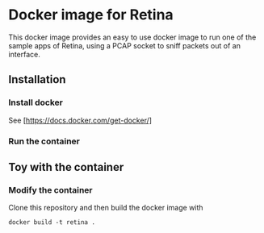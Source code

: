 # Docker image for Retina

This docker image provides an easy to use docker image to run one of the sample apps of Retina, using a PCAP socket to sniff packets out of an interface.

## Installation 

### Install docker

See [https://docs.docker.com/get-docker/]

### Run the container


## Toy with the container


### Modify the container

Clone this repository and then build the docker image with

    docker build -t retina .


